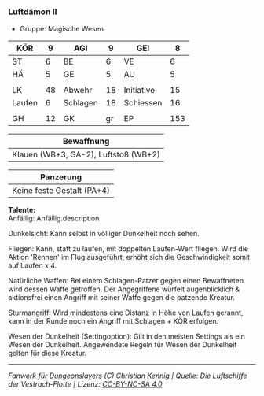 ### Luftdämon II  
- Gruppe: Magische Wesen  

| KÖR | 9 | AGI | 9 | GEI | 8 |
| --- | --- | --- | --- | --- | --- |
| ST | 6 | BE | 6 | VE | 6 |
| HÄ | 5 | GE | 5 | AU | 5 |
|  |  |  |  |  |  |
| LK | 48 | Abwehr | 18 | Initiative | 15 |
| Laufen | 6 | Schlagen | 18 | Schiessen | 16 |
|  |  |  |  |  |  |
| GH | 12 | GK | gr | EP | 153 |


| Bewaffnung |
| --- |
| Klauen (WB+3, GA-2), Luftstoß (WB+2) |


| Panzerung |
| --- |
| Keine feste Gestalt (PA+4) |


**Talente:**  
Anfällig: Anfällig.description

Dunkelsicht: Kann selbst in völliger Dunkelheit noch sehen.

Fliegen: Kann, statt zu laufen, mit doppelten Laufen-Wert fliegen. Wird die Aktion 'Rennen' im Flug ausgeführt, erhöht sich die Geschwindigkeit somit auf Laufen x 4.

Natürliche Waffen: Bei einem Schlagen-Patzer gegen einen Bewaffneten wird dessen Waffe getroffen. Der Angegriffene würfelt augenblicklich & aktionsfrei einen Angriff mit seiner Waffe gegen die patzende Kreatur.

Sturmangriff: Wird mindestens eine Distanz in Höhe von Laufen gerannt, kann in der Runde noch ein Angriff mit Schlagen + KÖR erfolgen.

Wesen der Dunkelheit (Settingoption): Gilt in den meisten Settings als ein Wesen der Dunkelheit. Angewendete Regeln für Wesen der Dunkelheit gelten für diese Kreatur.





___
*Fanwerk für [Dungeonslayers](https://www.dungeonslayers.net/) (C) Christian Kennig | Quelle: Die Luftschiffe der Vestrach-Flotte | Lizenz: [CC-BY-NC-SA 4.0](https://creativecommons.org/licenses/by-nc-sa/4.0/deed.de)*